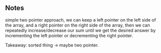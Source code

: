 ## Notes

simple two pointer approach, we can keep a left pointer on the left side of the array, and a right pointer on the right side of the array, then we can repeatedly increase/decrease our sum until we get the desired answer by incrementing the left pointer or decrementing the right pointer.

Takeaway: sorted thing -> maybe two pointer.